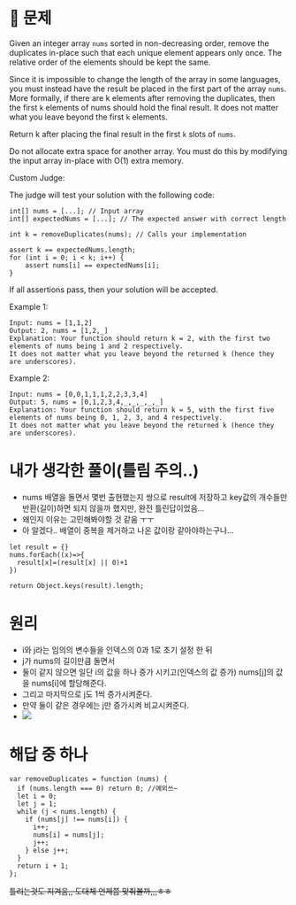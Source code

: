 # 🤔 문제

Given an integer array `nums` sorted in non-decreasing order, remove the duplicates in-place such that each unique element appears only once. The relative order of the elements should be kept the same.

Since it is impossible to change the length of the array in some languages, you must instead have the result be placed in the first part of the array `nums`. More formally, if there are k elements after removing the duplicates, then the first `k` elements of nums should hold the final result. It does not matter what you leave beyond the first `k` elements.

Return k after placing the final result in the first `k` slots of `nums`.

Do not allocate extra space for another array. You must do this by modifying the input array in-place with O(1) extra memory.

Custom Judge:

The judge will test your solution with the following code:

```
int[] nums = [...]; // Input array
int[] expectedNums = [...]; // The expected answer with correct length

int k = removeDuplicates(nums); // Calls your implementation

assert k == expectedNums.length;
for (int i = 0; i < k; i++) {
    assert nums[i] == expectedNums[i];
}
```

If all assertions pass, then your solution will be accepted.

Example 1:

```
Input: nums = [1,1,2]
Output: 2, nums = [1,2,_]
Explanation: Your function should return k = 2, with the first two elements of nums being 1 and 2 respectively.
It does not matter what you leave beyond the returned k (hence they are underscores).
```

Example 2:

```
Input: nums = [0,0,1,1,1,2,2,3,3,4]
Output: 5, nums = [0,1,2,3,4,_,_,_,_,_]
Explanation: Your function should return k = 5, with the first five elements of nums being 0, 1, 2, 3, and 4 respectively.
It does not matter what you leave beyond the returned k (hence they are underscores).
```

# 내가 생각한 풀이(틀림 주의..)

- nums 배열을 돌면서 몇번 출현했는지 쌍으로 result에 저장하고 key값의 개수들만 반환(길이)하면 되지 않을까 했지만, 완전 틀린답이었음...
- 왜인지 이유는 고민해봐야할 것 같움 ㅜㅜ
- 아 알겠다.. 배열이 중복을 제거하고 나온 값이랑 같아야하는구나...

```
let result = {}
nums.forEach((x)=>{
  result[x]=(result[x] || 0)+1
})

return Object.keys(result).length;
```

# 원리

- i와 j라는 임의의 변수들을 인덱스의 0과 1로 초기 설정 한 뒤
- j가 nums의 길이만큼 돌면서
- 둘이 같지 않으면 일단 i의 값을 하나 증가 시키고(인덱스의 값 증가) nums[j]의 값을 nums[i]에 할당해준다.
- 그리고 마지막으로 j도 1씩 증가시켜준다.
- 만약 둘이 같은 경우에는 j만 증가시켜 비교시켜준다.
- ![](https://images.velog.io/images/sgr2134/post/e3d089be-6317-412d-800d-93d11bf95679/image.png)

# 해답 중 하나

```
var removeDuplicates = function (nums) {
  if (nums.length === 0) return 0; //예외쓰~
  let i = 0;
  let j = 1;
  while (j < nums.length) {
    if (nums[j] !== nums[i]) {
      i++;
      nums[i] = nums[j];
      j++;
    } else j++;
  }
  return i + 1;
};
```

~~틀리는것도 지겨움,, 도대체 언제쯤 맞춰볼까,,,ㅎㅎ~~
